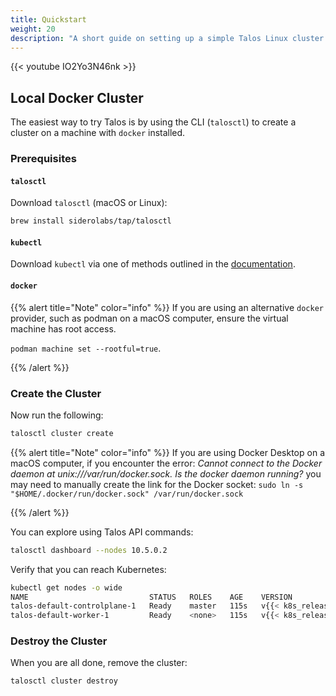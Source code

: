 ```yaml
---
title: Quickstart
weight: 20
description: "A short guide on setting up a simple Talos Linux cluster locally with Docker."
---
```


{{< youtube IO2Yo3N46nk >}}

## Local Docker Cluster

The easiest way to try Talos is by using the CLI (`talosctl`) to create a cluster on a machine with `docker` installed.

### Prerequisites

#### `talosctl`

Download `talosctl` (macOS or Linux):

```bash
brew install siderolabs/tap/talosctl
```

#### `kubectl`

Download `kubectl` via one of methods outlined in the [documentation](https://kubernetes.io/docs/tasks/tools/install-kubectl/).

#### `docker`

{{% alert title="Note" color="info" %}}
If you are using an alternative `docker` provider, such as podman on a macOS computer, ensure the virtual machine has root access.

```podman machine set --rootful=true```.

{{% /alert %}}

### Create the Cluster

Now run the following:

```bash
talosctl cluster create
```

{{% alert title="Note" color="info" %}}
If you are using Docker Desktop on a macOS computer, if you encounter the error: *Cannot connect to the Docker daemon at unix:///var/run/docker.sock. Is the docker daemon running?* you may need to manually create the link for the Docker socket:
```sudo ln -s "$HOME/.docker/run/docker.sock" /var/run/docker.sock```

{{% /alert %}}

You can explore using Talos API commands:

```bash
talosctl dashboard --nodes 10.5.0.2
```

Verify that you can reach Kubernetes:

```bash
kubectl get nodes -o wide
NAME                           STATUS   ROLES    AGE    VERSION          INTERNAL-IP   EXTERNAL-IP   OS-IMAGE                 KERNEL-VERSION   CONTAINER-RUNTIME
talos-default-controlplane-1   Ready    master   115s   v{{< k8s_release >}}   10.5.0.2      <none>        Talos ({{< release >}})   <host kernel>    containerd://1.5.5
talos-default-worker-1         Ready    <none>   115s   v{{< k8s_release >}}   10.5.0.3      <none>        Talos ({{< release >}})   <host kernel>    containerd://1.5.5
```

### Destroy the Cluster

When you are all done, remove the cluster:

```bash
talosctl cluster destroy
```
